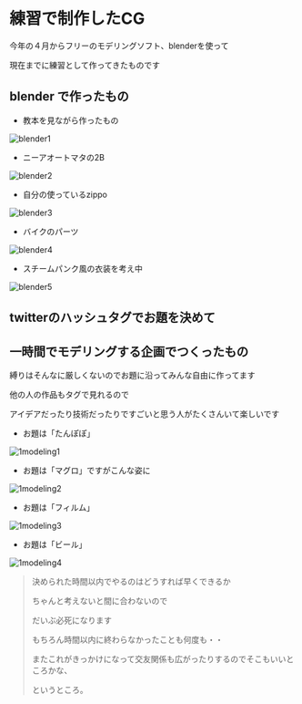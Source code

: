 # 練習で制作したCG

今年の４月からフリーのモデリングソフト、blenderを使って

現在までに練習として作ってきたものです

## blender で作ったもの

* 教本を見ながら作ったもの

![blender1](http://TomoakiOhashi.github.io/images/blender/blender1.PNG)

* ニーアオートマタの2B

![blender2](http://TomoakiOhashi.github.io/images/blender/blender2.PNG)

* 自分の使っているzippo

![blender3](http://TomoakiOhashi.github.io/images/blender/blender3.PNG)

* バイクのパーツ

![blender4](http://TomoakiOhashi.github.io/images/blender/blender4.PNG)

* スチームパンク風の衣装を考え中

![blender5](http://TomoakiOhashi.github.io/images/blender/blender5.PNG)


## twitterのハッシュタグでお題を決めて
## 一時間でモデリングする企画でつくったもの


縛りはそんなに厳しくないのでお題に沿ってみんな自由に作ってます

他の人の作品もタグで見れるので

アイデアだったり技術だったりですごいと思う人がたくさんいて楽しいです


* お題は「たんぽぽ」

![1modeling1](https://TomoakiOhashi.github.io/images/1modeling/1modeling1.PNG)

* お題は「マグロ」ですがこんな姿に

![1modeling2](https://TomoakiOhashi.github.io/images/1modeling/1modeling2.PNG)

* お題は「フィルム」

![1modeling3](https://TomoakiOhashi.github.io/images/1modeling/1modeling3.PNG)

* お題は「ビール」

![1modeling4](https://TomoakiOhashi.github.io/images/1modeling/1modeling4.PNG)


> 決められた時間以内でやるのはどうすれば早くできるか
>
> ちゃんと考えないと間に合わないので
>
> だいぶ必死になります
>
> もちろん時間以内に終わらなかったことも何度も・・
>
> またこれがきっかけになって交友関係も広がったりするのでそこもいいところかな、
> 
> というところ。
